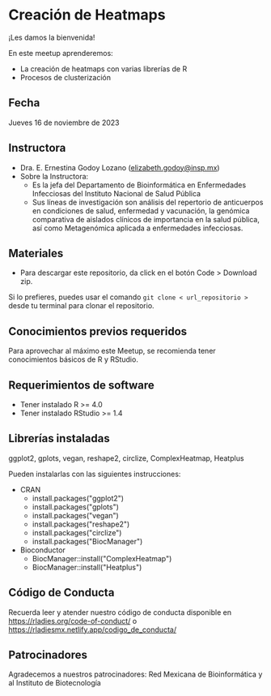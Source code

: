 # Creación de Heatmaps


¡Les damos la bienvenida!

En este meetup aprenderemos:

- La creación de heatmaps con varias librerías de R
- Procesos de clusterización


## Fecha 

Jueves 16 de noviembre de 2023


## Instructora

- Dra. E. Ernestina Godoy Lozano (elizabeth.godoy@insp.mx)
- Sobre la Instructora:
    - Es la jefa del Departamento de Bioinformática en Enfermedades Infecciosas del Instituto Nacional de Salud Pública
    - Sus líneas de investigación son análisis del repertorio de anticuerpos en condiciones de salud, enfermedad y vacunación, la genómica comparativa de aislados clínicos de importancia en la salud pública, así como Metagenómica aplicada a enfermedades infecciosas.      


## Materiales

- Para descargar este repositorio, da click en el botón Code > Download zip. 

Si lo prefieres, puedes usar el comando `git clone < url_repositorio > ` desde tu terminal para clonar el repositorio.


## Conocimientos previos requeridos

Para aprovechar al máximo este Meetup, se recomienda tener conocimientos básicos de R y RStudio.

## Requerimientos de software

+ Tener instalado R >= 4.0
+ Tener instalado RStudio >= 1.4

## Librerías instaladas
ggplot2, gplots, vegan, reshape2, circlize, ComplexHeatmap, Heatplus

Pueden instalarlas con las siguientes instrucciones: 

- CRAN
    -   install.packages("ggplot2")
    -   install.packages("gplots")
    -   install.packages("vegan")
    -   install.packages("reshape2")
    -   install.packages("circlize")
    -   install.packages("BiocManager")
- Bioconductor
    -   BiocManager::install("ComplexHeatmap")
    -   BiocManager::install("Heatplus")

## Código de Conducta

Recuerda leer y atender nuestro código de conducta disponible en https://rladies.org/code-of-conduct/ o https://rladiesmx.netlify.app/codigo_de_conducta/

## Patrocinadores

Agradecemos a nuestros patrocinadores: Red Mexicana de Bioinformática y al Instituto de Biotecnología
